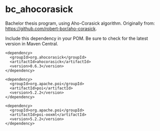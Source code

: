 # bc_ahocorasick
Bachelor thesis program, using Aho-Corasick algorithm. Originally from: https://github.com/robert-bor/aho-corasick.

Include this dependency in your POM. Be sure to check for the latest version in Maven Central.
```
<dependency>
  <groupId>org.ahocorasick</groupId>
  <artifactId>ahocorasick</artifactId>
  <version>0.6.3</version>
</dependency>

<dependency>
  <groupId>org.apache.poi</groupId>
  <artifactId>poi</artifactId>
  <version>5.2.2</version>
</dependency>

<dependency>
  <groupId>org.apache.poi</groupId>
  <artifactId>poi-ooxml</artifactId>
  <version>5.2.2</version>
</dependency>
```
